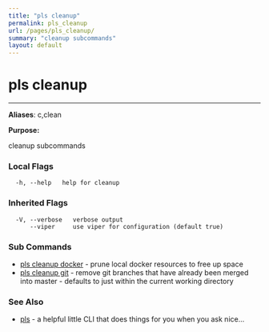 ```yaml
---
title: "pls cleanup"
permalink: pls_cleanup
url: /pages/pls_cleanup/
summary: "cleanup subcommands"
layout: default
---
```

# pls cleanup 

---
**Aliases**: c,clean

**Purpose:**

cleanup subcommands

### Local Flags

```
  -h, --help   help for cleanup
```

### Inherited Flags

```
  -V, --verbose   verbose output
      --viper     use viper for configuration (default true)
```
### Sub Commands

* [pls cleanup docker](/pages/pls_cleanup_docker/)	 - prune local docker resources to free up space
* [pls cleanup git](/pages/pls_cleanup_git/)	 - remove git branches that have already been merged into master - defaults to just within the current working directory

### See Also

* [pls](/pages/pls/)	 - a helpful little CLI that does things for you when you ask nice...
